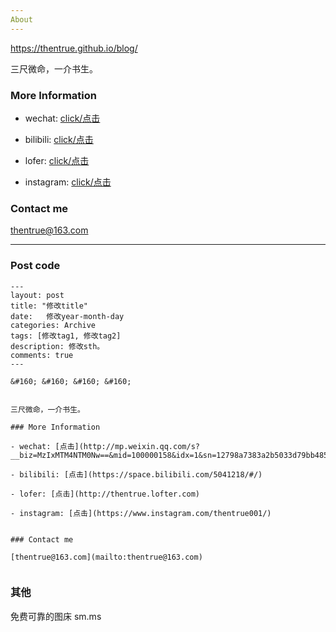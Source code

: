 ```yaml
---
About
---
```


https://thentrue.github.io/blog/

三尺微命，一介书生。

### More Information

- wechat: [click/点击](http://mp.weixin.qq.com/s?__biz=MzIxMTM4NTM0Nw==&mid=100000158&idx=1&sn=12798a7383a2b5033d79bb485d12d381&chksm=17576cf22020e5e4641ae4716701ce117e87418e7cb019c6f026a1a2457840164267687ebff3#rd)

- bilibili: [click/点击](https://space.bilibili.com/5041218/#/)

- lofer: [click/点击](http://thentrue.lofter.com)

- instagram: [click/点击](https://www.instagram.com/thentrue001/)


### Contact me

[thentrue@163.com](mailto:thentrue@163.com)

---

### Post code

```
---
layout: post
title: "修改title"
date:   修改year-month-day
categories: Archive
tags: [修改tag1, 修改tag2]
description: 修改sth。
comments: true
---

&#160; &#160; &#160; &#160;


三尺微命，一介书生。

### More Information

- wechat: [点击](http://mp.weixin.qq.com/s?__biz=MzIxMTM4NTM0Nw==&mid=100000158&idx=1&sn=12798a7383a2b5033d79bb485d12d381&chksm=17576cf22020e5e4641ae4716701ce117e87418e7cb019c6f026a1a2457840164267687ebff3#rd)

- bilibili: [点击](https://space.bilibili.com/5041218/#/)

- lofer: [点击](http://thentrue.lofter.com)

- instagram: [点击](https://www.instagram.com/thentrue001/)


### Contact me

[thentrue@163.com](mailto:thentrue@163.com)


```

### 其他

免费可靠的图床 sm.ms
